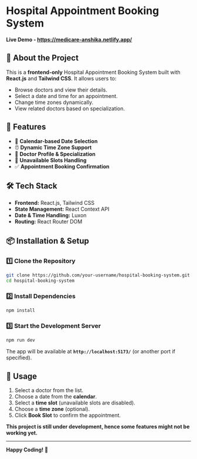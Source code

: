# Hospital Appointment Booking System
**Live Demo - https://medicare-anshika.netlify.app/**

## 🏥 About the Project
This is a **frontend-only** Hospital Appointment Booking System built with **React.js** and **Tailwind CSS**. It allows users to:
- Browse doctors and view their details.
- Select a date and time for an appointment.
- Change time zones dynamically.
- View related doctors based on specialization.

## 🚀 Features
- 📅 **Calendar-based Date Selection**
- ⏰ **Dynamic Time Zone Support**
- 🏥 **Doctor Profile & Specialization**
- 🚫 **Unavailable Slots Handling**
- ✅ **Appointment Booking Confirmation**

## 🛠️ Tech Stack
- **Frontend:** React.js, Tailwind CSS
- **State Management:** React Context API
- **Date & Time Handling:** Luxon
- **Routing:** React Router DOM

## 📦 Installation & Setup
### 1️⃣ Clone the Repository
```sh
git clone https://github.com/your-username/hospital-booking-system.git
cd hospital-booking-system
```

### 2️⃣ Install Dependencies
```sh
npm install
```

### 3️⃣ Start the Development Server
```sh
npm run dev
```
The app will be available at **`http://localhost:5173/`** (or another port if specified).

## 🔧 Usage
1. Select a doctor from the list.
2. Choose a date from the **calendar**.
3. Select a **time slot** (unavailable slots are disabled).
4. Choose a **time zone** (optional).
5. Click **Book Slot** to confirm the appointment.

**This project is still under development, hence some features might not be working yet.**

---
**Happy Coding! 🚀**

